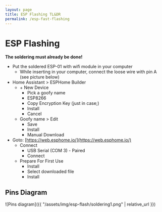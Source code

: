 ```yaml
---
layout: page
title: ESP Flashing TL&DR
permalink: /esp-fast-flashing
---
```


# ESP Flashing

**The soldering must already be done!**

- Put the soldered ESP-01 with wifi module in your computer
  - While inserting in your computer, connect the loose wire with pin A (see picture below)
- Home Assistant > ESPHome Builder
  - \+ New Device
    - Pick a goofy name
    - ESP8266
    - Copy Encryption Key (just in case;)
    - Install
    - Cancel
  - Goofy name > Edit
    - Save
    - Install
    - Manual Download
- Goto: [https://web.esphome.io/](https://web.esphome.io/)
  - Connect
    - USB Serial (COM 3) - Paired
    - Connect
  - Prepare For First Use
    - Install
    - Select downloaded file
    - Install


## Pins Diagram

![Pins diagram]({{ "/assets/img/esp-flash/soldering1.png" | relative_url }})
